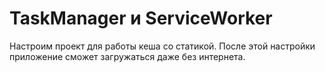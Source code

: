# TaskManager и ServiceWorker

Настроим проект для работы кеша со статикой. После этой настройки приложение сможет загружаться даже без интернета.

